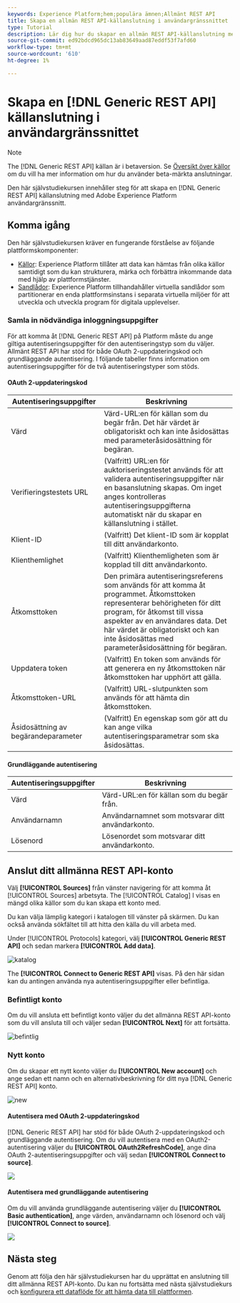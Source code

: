 ```yaml
---
keywords: Experience Platform;hem;populära ämnen;Allmänt REST API
title: Skapa en allmän REST API-källanslutning i användargränssnittet
type: Tutorial
description: Lär dig hur du skapar en allmän REST API-källanslutning med Adobe Experience Platform UI.
source-git-commit: ed92bdcd965dc13ab83649aad87eddf53f7afd60
workflow-type: tm+mt
source-wordcount: '610'
ht-degree: 1%

---
```


# Skapa en [!DNL Generic REST API] källanslutning i användargränssnittet

>[!NOTE]
>
> The [!DNL Generic REST API] källan är i betaversion. Se [Översikt över källor](../../../../home.md#terms-and-conditions) om du vill ha mer information om hur du använder beta-märkta anslutningar.

Den här självstudiekursen innehåller steg för att skapa en [!DNL Generic REST API] källanslutning med Adobe Experience Platform användargränssnitt.

## Komma igång

Den här självstudiekursen kräver en fungerande förståelse av följande plattformskomponenter:

* [Källor](../../../../home.md): Experience Platform tillåter att data kan hämtas från olika källor samtidigt som du kan strukturera, märka och förbättra inkommande data med hjälp av plattformstjänster.
* [Sandlådor](../../../../../sandboxes/home.md): Experience Platform tillhandahåller virtuella sandlådor som partitionerar en enda plattformsinstans i separata virtuella miljöer för att utveckla och utveckla program för digitala upplevelser.

### Samla in nödvändiga inloggningsuppgifter

För att komma åt [!DNL Generic REST API] på Platform måste du ange giltiga autentiseringsuppgifter för den autentiseringstyp som du väljer. Allmänt REST API har stöd för både OAuth 2-uppdateringskod och grundläggande autentisering. I följande tabeller finns information om autentiseringsuppgifter för de två autentiseringstyper som stöds.

#### OAuth 2-uppdateringskod

| Autentiseringsuppgifter | Beskrivning |
| --- | --- |
| Värd | Värd-URL:en för källan som du begär från. Det här värdet är obligatoriskt och kan inte åsidosättas med parameteråsidosättning för begäran. |
| Verifieringstestets URL | (Valfritt) URL:en för auktoriseringstestet används för att validera autentiseringsuppgifter när en basanslutning skapas. Om inget anges kontrolleras autentiseringsuppgifterna automatiskt när du skapar en källanslutning i stället. |
| Klient-ID | (Valfritt) Det klient-ID som är kopplat till ditt användarkonto. |
| Klienthemlighet | (Valfritt) Klienthemligheten som är kopplad till ditt användarkonto. |
| Åtkomsttoken | Den primära autentiseringsreferens som används för att komma åt programmet. Åtkomsttoken representerar behörigheten för ditt program, för åtkomst till vissa aspekter av en användares data. Det här värdet är obligatoriskt och kan inte åsidosättas med parameteråsidosättning för begäran. |
| Uppdatera token | (Valfritt) En token som används för att generera en ny åtkomsttoken när åtkomsttoken har upphört att gälla. |
| Åtkomsttoken-URL | (Valfritt) URL-slutpunkten som används för att hämta din åtkomsttoken. |
| Åsidosättning av begärandeparameter | (Valfritt) En egenskap som gör att du kan ange vilka autentiseringsparametrar som ska åsidosättas. |


#### Grundläggande autentisering

| Autentiseringsuppgifter | Beskrivning |
| --- | --- |
| Värd | Värd-URL:en för källan som du begär från. |
| Användarnamn | Användarnamnet som motsvarar ditt användarkonto. |
| Lösenord | Lösenordet som motsvarar ditt användarkonto. |

## Anslut ditt allmänna REST API-konto

Välj **[!UICONTROL Sources]** från vänster navigering för att komma åt [!UICONTROL Sources] arbetsyta. The [!UICONTROL Catalog] I visas en mängd olika källor som du kan skapa ett konto med.

Du kan välja lämplig kategori i katalogen till vänster på skärmen. Du kan också använda sökfältet till att hitta den källa du vill arbeta med.

Under [!UICONTROL Protocols] kategori, välj **[!UICONTROL Generic REST API]** och sedan markera **[!UICONTROL Add data]**.

![katalog](../../../../images/tutorials/create/generic-rest/catalog.png)

The **[!UICONTROL Connect to Generic REST API]** visas. På den här sidan kan du antingen använda nya autentiseringsuppgifter eller befintliga.

### Befintligt konto

Om du vill ansluta ett befintligt konto väljer du det allmänna REST API-konto som du vill ansluta till och väljer sedan **[!UICONTROL Next]** för att fortsätta.

![befintlig](../../../../images/tutorials/create/generic-rest/existing.png)

### Nytt konto

Om du skapar ett nytt konto väljer du **[!UICONTROL New account]** och ange sedan ett namn och en alternativbeskrivning för ditt nya [!DNL Generic REST API] konto.

![new](../../../../images/tutorials/create/generic-rest/new.png)

#### Autentisera med OAuth 2-uppdateringskod

[!DNL Generic REST API] har stöd för både OAuth 2-uppdateringskod och grundläggande autentisering. Om du vill autentisera med en OAuth2-autentisering väljer du **[!UICONTROL OAuth2RefreshCode]**, ange dina OAuth 2-autentiseringsuppgifter och välj sedan **[!UICONTROL Connect to source]**.

![](../../../../images/tutorials/create/generic-rest/oauth2.png)

#### Autentisera med grundläggande autentisering

Om du vill använda grundläggande autentisering väljer du **[!UICONTROL Basic authentication]**, ange värden, användarnamn och lösenord och välj **[!UICONTROL Connect to source]**.

![](../../../../images/tutorials/create/generic-rest/basic-authentication.png)

## Nästa steg

Genom att följa den här självstudiekursen har du upprättat en anslutning till ditt allmänna REST API-konto. Du kan nu fortsätta med nästa självstudiekurs och [konfigurera ett dataflöde för att hämta data till plattformen](../../dataflow/protocols.md).
